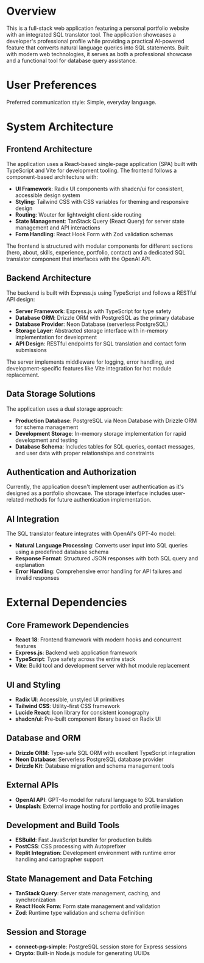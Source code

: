 # Overview

This is a full-stack web application featuring a personal portfolio website with an integrated SQL translator tool. The application showcases a developer's professional profile while providing a practical AI-powered feature that converts natural language queries into SQL statements. Built with modern web technologies, it serves as both a professional showcase and a functional tool for database query assistance.

# User Preferences

Preferred communication style: Simple, everyday language.

# System Architecture

## Frontend Architecture
The application uses a React-based single-page application (SPA) built with TypeScript and Vite for development tooling. The frontend follows a component-based architecture with:

- **UI Framework**: Radix UI components with shadcn/ui for consistent, accessible design system
- **Styling**: Tailwind CSS with CSS variables for theming and responsive design
- **Routing**: Wouter for lightweight client-side routing
- **State Management**: TanStack Query (React Query) for server state management and API interactions
- **Form Handling**: React Hook Form with Zod validation schemas

The frontend is structured with modular components for different sections (hero, about, skills, experience, portfolio, contact) and a dedicated SQL translator component that interfaces with the OpenAI API.

## Backend Architecture
The backend is built with Express.js using TypeScript and follows a RESTful API design:

- **Server Framework**: Express.js with TypeScript for type safety
- **Database ORM**: Drizzle ORM with PostgreSQL as the primary database
- **Database Provider**: Neon Database (serverless PostgreSQL)
- **Storage Layer**: Abstracted storage interface with in-memory implementation for development
- **API Design**: RESTful endpoints for SQL translation and contact form submissions

The server implements middleware for logging, error handling, and development-specific features like Vite integration for hot module replacement.

## Data Storage Solutions
The application uses a dual storage approach:

- **Production Database**: PostgreSQL via Neon Database with Drizzle ORM for schema management
- **Development Storage**: In-memory storage implementation for rapid development and testing
- **Database Schema**: Includes tables for SQL queries, contact messages, and user data with proper relationships and constraints

## Authentication and Authorization
Currently, the application doesn't implement user authentication as it's designed as a portfolio showcase. The storage interface includes user-related methods for future authentication implementation.

## AI Integration
The SQL translator feature integrates with OpenAI's GPT-4o model:

- **Natural Language Processing**: Converts user input into SQL queries using a predefined database schema
- **Response Format**: Structured JSON responses with both SQL query and explanation
- **Error Handling**: Comprehensive error handling for API failures and invalid responses

# External Dependencies

## Core Framework Dependencies
- **React 18**: Frontend framework with modern hooks and concurrent features
- **Express.js**: Backend web application framework
- **TypeScript**: Type safety across the entire stack
- **Vite**: Build tool and development server with hot module replacement

## UI and Styling
- **Radix UI**: Accessible, unstyled UI primitives
- **Tailwind CSS**: Utility-first CSS framework
- **Lucide React**: Icon library for consistent iconography
- **shadcn/ui**: Pre-built component library based on Radix UI

## Database and ORM
- **Drizzle ORM**: Type-safe SQL ORM with excellent TypeScript integration
- **Neon Database**: Serverless PostgreSQL database provider
- **Drizzle Kit**: Database migration and schema management tools

## External APIs
- **OpenAI API**: GPT-4o model for natural language to SQL translation
- **Unsplash**: External image hosting for portfolio and profile images

## Development and Build Tools
- **ESBuild**: Fast JavaScript bundler for production builds
- **PostCSS**: CSS processing with Autoprefixer
- **Replit Integration**: Development environment with runtime error handling and cartographer support

## State Management and Data Fetching
- **TanStack Query**: Server state management, caching, and synchronization
- **React Hook Form**: Form state management and validation
- **Zod**: Runtime type validation and schema definition

## Session and Storage
- **connect-pg-simple**: PostgreSQL session store for Express sessions
- **Crypto**: Built-in Node.js module for generating UUIDs